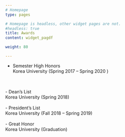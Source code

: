 ```yaml
---
# Homepage
type: pages

# Homepage is headless, other widget pages are not.
#headless: true
title: Awards
content: widget_pagdf

weight: 80

---
```


- Semester High Honors <br> Korea University (Spring 2017 – Spring 2020 )
<br>
<br>
- Dean’s List <br> Korea University (Spring 2018)
<br>
<br>
- President’s List <br> Korea University  (Fall 2018 – Spring 2019)
<br>
<br>
- Great Honor <br> Korea University (Graduation)



